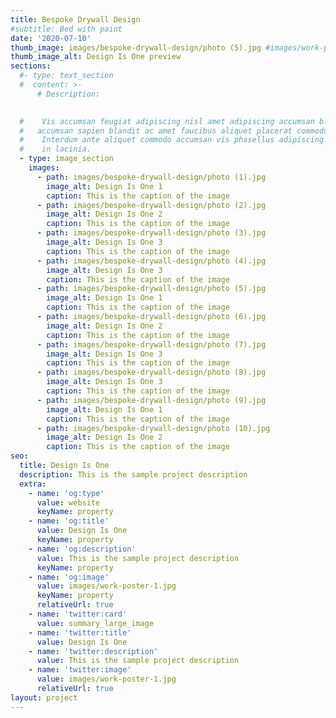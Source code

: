 ```yaml
---
title: Bespoke Drywall Design
#subtitle: Bed with paint
date: '2020-07-10'
thumb_image: images/bespoke-drywall-design/photo (5).jpg #images/work-poster-1-thumb.jpg
thumb_image_alt: Design Is One preview
sections:
  #- type: text_section
  #  content: >-
      # Description:

      
  #    Vis accumsan feugiat adipiscing nisl amet adipiscing accumsan blandit
  #   accumsan sapien blandit ac amet faucibus aliquet placerat commodo.
  #    Interdum ante aliquet commodo accumsan vis phasellus adipiscing. Ornare a
  #    in lacinia.
  - type: image_section
    images:
      - path: images/bespoke-drywall-design/photo (1).jpg
        image_alt: Design Is One 1
        caption: This is the caption of the image
      - path: images/bespoke-drywall-design/photo (2).jpg
        image_alt: Design Is One 2
        caption: This is the caption of the image
      - path: images/bespoke-drywall-design/photo (3).jpg
        image_alt: Design Is One 3
        caption: This is the caption of the image
      - path: images/bespoke-drywall-design/photo (4).jpg
        image_alt: Design Is One 3
        caption: This is the caption of the image
      - path: images/bespoke-drywall-design/photo (5).jpg
        image_alt: Design Is One 1
        caption: This is the caption of the image
      - path: images/bespoke-drywall-design/photo (6).jpg
        image_alt: Design Is One 2
        caption: This is the caption of the image
      - path: images/bespoke-drywall-design/photo (7).jpg
        image_alt: Design Is One 3
        caption: This is the caption of the image
      - path: images/bespoke-drywall-design/photo (8).jpg
        image_alt: Design Is One 3
        caption: This is the caption of the image
      - path: images/bespoke-drywall-design/photo (9).jpg
        image_alt: Design Is One 1
        caption: This is the caption of the image
      - path: images/bespoke-drywall-design/photo (10).jpg
        image_alt: Design Is One 2
        caption: This is the caption of the image
seo:
  title: Design Is One
  description: This is the sample project description
  extra:
    - name: 'og:type'
      value: website
      keyName: property
    - name: 'og:title'
      value: Design Is One
      keyName: property
    - name: 'og:description'
      value: This is the sample project description
      keyName: property
    - name: 'og:image'
      value: images/work-poster-1.jpg
      keyName: property
      relativeUrl: true
    - name: 'twitter:card'
      value: summary_large_image
    - name: 'twitter:title'
      value: Design Is One
    - name: 'twitter:description'
      value: This is the sample project description
    - name: 'twitter:image'
      value: images/work-poster-1.jpg
      relativeUrl: true
layout: project
---
```

